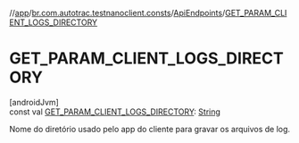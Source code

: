 //[app](../../../index.md)/[br.com.autotrac.testnanoclient.consts](../index.md)/[ApiEndpoints](index.md)/[GET_PARAM_CLIENT_LOGS_DIRECTORY](-g-e-t_-p-a-r-a-m_-c-l-i-e-n-t_-l-o-g-s_-d-i-r-e-c-t-o-r-y.md)

# GET_PARAM_CLIENT_LOGS_DIRECTORY

[androidJvm]\
const val [GET_PARAM_CLIENT_LOGS_DIRECTORY](-g-e-t_-p-a-r-a-m_-c-l-i-e-n-t_-l-o-g-s_-d-i-r-e-c-t-o-r-y.md): [String](https://kotlinlang.org/api/latest/jvm/stdlib/kotlin/-string/index.html)

Nome do diretório usado pelo app do cliente para gravar os arquivos de log.
